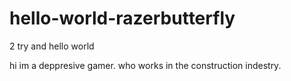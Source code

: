 # hello-world-razerbutterfly
2 try and hello world

hi im a deppresive gamer. who works in the construction indestry.
